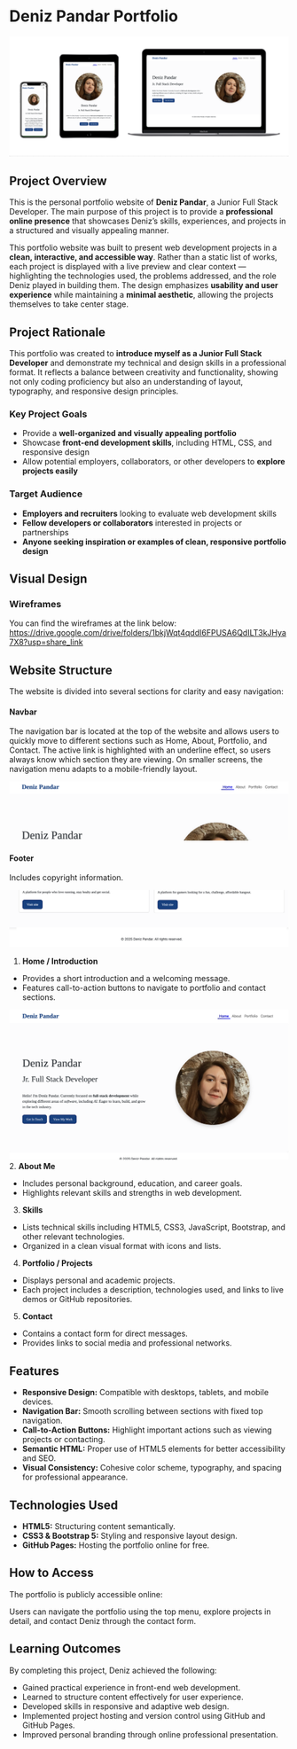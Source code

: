 # Deniz Pandar Portfolio

![device images](/assets/images/device-and-site-images.png)

## Project Overview
This is the personal portfolio website of **Deniz Pandar**, a Junior Full Stack Developer. The main purpose of this project is to provide a **professional online presence** that showcases Deniz’s skills, experiences, and projects in a structured and visually appealing manner.

This portfolio website was built to present web development projects in a **clean, interactive, and accessible way**. Rather than a static list of works, each project is displayed with a live preview and clear context — highlighting the technologies used, the problems addressed, and the role Deniz played in building them. The design emphasizes **usability and user experience** while maintaining a **minimal aesthetic**, allowing the projects themselves to take center stage.

## Project Rationale  

This portfolio was created to **introduce myself as a Junior Full Stack Developer** and demonstrate my technical and design skills in a professional format. It reflects a balance between creativity and functionality, showing not only coding proficiency but also an understanding of layout, typography, and responsive design principles.  

### Key Project Goals  
- Provide a **well-organized and visually appealing portfolio**  
- Showcase **front-end development skills**, including HTML, CSS, and responsive design  
- Allow potential employers, collaborators, or other developers to **explore projects easily**  

### Target Audience  
- **Employers and recruiters** looking to evaluate web development skills  
- **Fellow developers or collaborators** interested in projects or partnerships  
- **Anyone seeking inspiration or examples of clean, responsive portfolio design**

## Visual Design
### Wireframes
You can find the wireframes at the link below:
https://drive.google.com/drive/folders/1bkjWqt4qddI6FPUSA6QdILT3kJHya7X8?usp=share_link

## Website Structure
The website is divided into several sections for clarity and easy navigation:

#### Navbar
The navigation bar is located at the top of the website and allows users to quickly move to different sections such as Home, About, Portfolio, and Contact.
The active link is highlighted with an underline effect, so users always know which section they are viewing.
On smaller screens, the navigation menu adapts to a mobile-friendly layout.

![navbar screenshot](/assets/images/navbar-screnshot.png)

#### Footer
Includes copyright information.

![footer screenshot](/assets/images/footer-screenshot.png)

1. **Home / Introduction**
- Provides a short introduction and a welcoming message.
- Features call-to-action buttons to navigate to portfolio and contact sections.

![home page](/assets/images/home-page-laptop.png)
2. **About Me**
- Includes personal background, education, and career goals.
- Highlights relevant skills and strengths in web development.

3. **Skills**
- Lists technical skills including HTML5, CSS3, JavaScript, Bootstrap, and other relevant technologies.
- Organized in a clean visual format with icons and lists.

4. **Portfolio / Projects**
- Displays personal and academic projects.
- Each project includes a description, technologies used, and links to live demos or GitHub repositories.

5. **Contact**
- Contains a contact form for direct messages.
- Provides links to social media and professional networks.



## Features
- **Responsive Design:** Compatible with desktops, tablets, and mobile devices.
- **Navigation Bar:** Smooth scrolling between sections with fixed top navigation.
- **Call-to-Action Buttons:** Highlight important actions such as viewing projects or contacting.
- **Semantic HTML:** Proper use of HTML5 elements for better accessibility and SEO.
- **Visual Consistency:** Cohesive color scheme, typography, and spacing for professional appearance.

## Technologies Used
- **HTML5:** Structuring content semantically.
- **CSS3 & Bootstrap 5:** Styling and responsive layout design.
- **GitHub Pages:** Hosting the portfolio online for free.

## How to Access
The portfolio is publicly accessible online:

Users can navigate the portfolio using the top menu, explore projects in detail, and contact Deniz through the contact form.

## Learning Outcomes
By completing this project, Deniz achieved the following:
- Gained practical experience in front-end web development.
- Learned to structure content effectively for user experience.
- Developed skills in responsive and adaptive web design.
- Implemented project hosting and version control using GitHub and GitHub Pages.
- Improved personal branding through online professional presentation.
